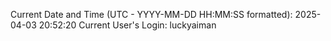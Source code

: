 Current Date and Time (UTC - YYYY-MM-DD HH:MM:SS formatted): 2025-04-03 20:52:20
Current User's Login: luckyaiman
